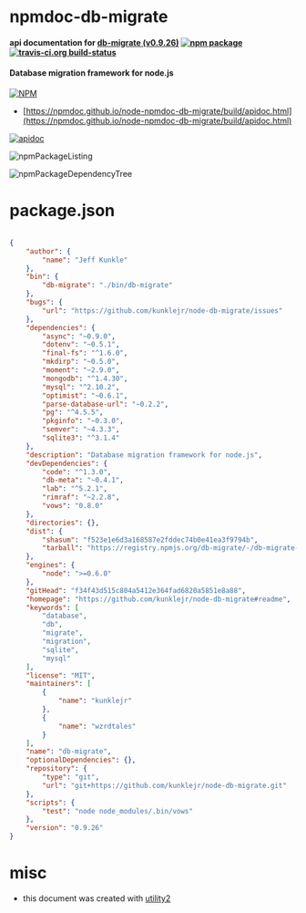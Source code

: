 # npmdoc-db-migrate

#### api documentation for  [db-migrate (v0.9.26)](https://github.com/kunklejr/node-db-migrate#readme)  [![npm package](https://img.shields.io/npm/v/npmdoc-db-migrate.svg?style=flat-square)](https://www.npmjs.org/package/npmdoc-db-migrate) [![travis-ci.org build-status](https://api.travis-ci.org/npmdoc/node-npmdoc-db-migrate.svg)](https://travis-ci.org/npmdoc/node-npmdoc-db-migrate)

#### Database migration framework for node.js

[![NPM](https://nodei.co/npm/db-migrate.png?downloads=true&downloadRank=true&stars=true)](https://www.npmjs.com/package/db-migrate)

- [https://npmdoc.github.io/node-npmdoc-db-migrate/build/apidoc.html](https://npmdoc.github.io/node-npmdoc-db-migrate/build/apidoc.html)

[![apidoc](https://npmdoc.github.io/node-npmdoc-db-migrate/build/screenCapture.buildCi.browser.%252Ftmp%252Fbuild%252Fapidoc.html.png)](https://npmdoc.github.io/node-npmdoc-db-migrate/build/apidoc.html)

![npmPackageListing](https://npmdoc.github.io/node-npmdoc-db-migrate/build/screenCapture.npmPackageListing.svg)

![npmPackageDependencyTree](https://npmdoc.github.io/node-npmdoc-db-migrate/build/screenCapture.npmPackageDependencyTree.svg)



# package.json

```json

{
    "author": {
        "name": "Jeff Kunkle"
    },
    "bin": {
        "db-migrate": "./bin/db-migrate"
    },
    "bugs": {
        "url": "https://github.com/kunklejr/node-db-migrate/issues"
    },
    "dependencies": {
        "async": "~0.9.0",
        "dotenv": "~0.5.1",
        "final-fs": "^1.6.0",
        "mkdirp": "~0.5.0",
        "moment": "~2.9.0",
        "mongodb": "^1.4.30",
        "mysql": "^2.10.2",
        "optimist": "~0.6.1",
        "parse-database-url": "~0.2.2",
        "pg": "^4.5.5",
        "pkginfo": "~0.3.0",
        "semver": "~4.3.3",
        "sqlite3": "^3.1.4"
    },
    "description": "Database migration framework for node.js",
    "devDependencies": {
        "code": "^1.3.0",
        "db-meta": "~0.4.1",
        "lab": "^5.2.1",
        "rimraf": "~2.2.8",
        "vows": "0.8.0"
    },
    "directories": {},
    "dist": {
        "shasum": "f523e1e6d3a168587e2fddec74b0e41ea3f9794b",
        "tarball": "https://registry.npmjs.org/db-migrate/-/db-migrate-0.9.26.tgz"
    },
    "engines": {
        "node": ">=0.6.0"
    },
    "gitHead": "f34f43d515c804a5412e364fad6820a5851e8a88",
    "homepage": "https://github.com/kunklejr/node-db-migrate#readme",
    "keywords": [
        "database",
        "db",
        "migrate",
        "migration",
        "sqlite",
        "mysql"
    ],
    "license": "MIT",
    "maintainers": [
        {
            "name": "kunklejr"
        },
        {
            "name": "wzrdtales"
        }
    ],
    "name": "db-migrate",
    "optionalDependencies": {},
    "repository": {
        "type": "git",
        "url": "git+https://github.com/kunklejr/node-db-migrate.git"
    },
    "scripts": {
        "test": "node node_modules/.bin/vows"
    },
    "version": "0.9.26"
}
```



# misc
- this document was created with [utility2](https://github.com/kaizhu256/node-utility2)
